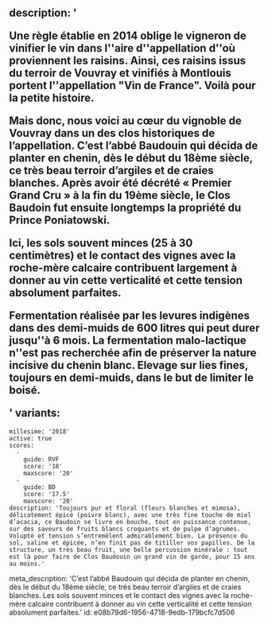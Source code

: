description: '<p>Une règle établie en 2014 oblige le vigneron de vinifier le vin dans l''aire d''appellation d''où proviennent les raisins. Ainsi, ces raisins issus du terroir de Vouvray et vinifiés à Montlouis portent l''appellation "Vin de France". Voilà pour la petite histoire.&nbsp;</p><p>Mais donc, nous voici au cœur du vignoble de Vouvray dans un des clos historiques de l’appellation. C’est l’abbé Baudouin qui décida de planter en chenin, dès le début du 18ème siècle, ce très beau terroir d’argiles et de craies blanches. Après avoir été décrété « Premier Grand Cru » à la fin du 19ème siècle, le Clos Baudoin fut ensuite longtemps la propriété du Prince Poniatowski.&nbsp;</p><p>Ici, les sols souvent minces (25 à 30 centimètres) et le contact des vignes avec la roche-mère calcaire contribuent largement à donner au vin cette verticalité et cette tension absolument parfaites.</p><p>Fermentation réalisée par les levures indigènes dans des demi-muids de 600 litres qui peut durer jusqu''à 6 mois. La fermentation malo-lactique n''est pas recherchée afin de préserver la nature incisive du chenin blanc. Elevage sur lies fines, toujours en demi-muids, dans le but de limiter le boisé.</p>'
variants:
  -
    millesime: '2018'
    active: true
    scores:
      -
        guide: RVF
        score: '18'
        maxscore: '20'
      -
        guide: BD
        score: '17.5'
        maxscore: '20'
    description: 'Toujours pur et floral (fleurs blanches et mimosa), délicatement épicé (poivre blanc), avec une très fine touche de miel d’acacia, ce Baudoin se livre en bouche, tout en puissance contenue, sur des saveurs de fruits blancs croquants et de pulpe d’agrumes. Volupté et tension s’entremêlent admirablement bien. La présence du sol, saline et épicée, n’en finit pas de titiller vos papilles. De la structure, un très beau fruit, une belle percussion minérale : tout est là pour faire de Clos Baudouin un grand vin de garde, pour 15 ans au moins.'
meta_description: 'C’est l’abbé Baudouin qui décida de planter en chenin, dès le début du 18ème siècle, ce très beau terroir d’argiles et de craies blanches. Les sols souvent minces et le contact des vignes avec la roche-mère calcaire contribuent à donner au vin cette verticalité et cette tension absolument parfaites.'
id: e08b79d6-1956-4718-9edb-179bcfc7d506

